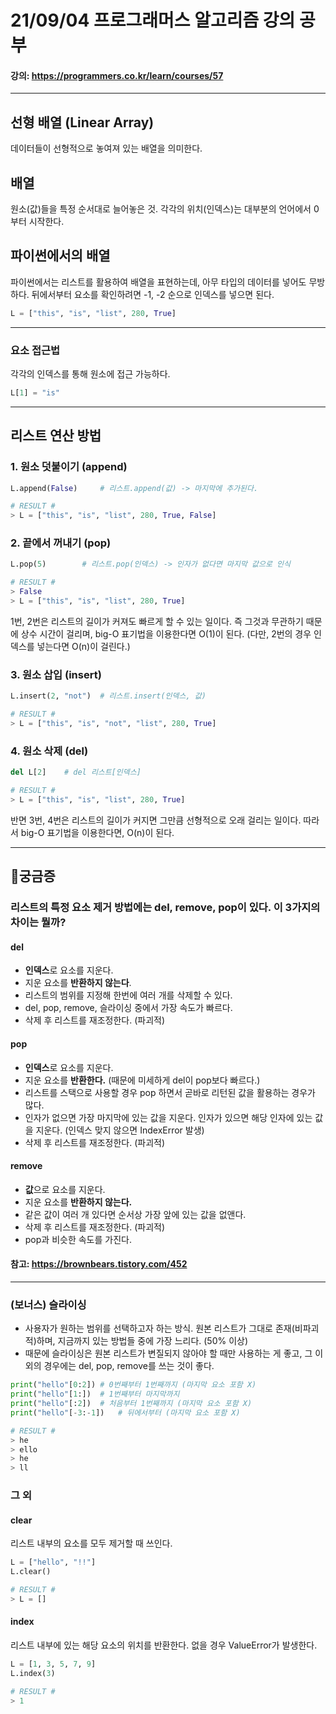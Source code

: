 # 21/09/04 프로그래머스 알고리즘 강의 공부
#### 강의: <a>https://programmers.co.kr/learn/courses/57</a> 
***
## 선형 배열 (Linear Array)
데이터들이 선형적으로 놓여져 있는 배열을 의미한다.
## 배열
원소(값)들을 특정 순서대로 늘어놓은 것.
각각의 위치(인덱스)는 대부분의 언어에서 0부터 시작한다.
## 파이썬에서의 배열
파이썬에서는 리스트를 활용하여 배열을 표현하는데, 아무 타입의 데이터를 넣어도 무방하다.
뒤에서부터 요소를 확인하려면 -1, -2 순으로 인덱스를 넣으면 된다.
```python
L = ["this", "is", "list", 280, True]
```
***
### 요소 접근법
각각의 인덱스를 통해 원소에 접근 가능하다.
```python
L[1] = "is"
```
***
## 리스트 연산 방법
### 1. 원소 덧붙이기 (append)
```python
L.append(False)     # 리스트.append(값) -> 마지막에 추가된다.

# RESULT #
> L = ["this", "is", "list", 280, True, False]
```
### 2. 끝에서 꺼내기 (pop)
```python
L.pop(5)        # 리스트.pop(인덱스) -> 인자가 없다면 마지막 값으로 인식

# RESULT #
> False
> L = ["this", "is", "list", 280, True]
```
1번, 2번은 리스트의 길이가 커져도 빠르게 할 수 있는 일이다. 즉 그것과 무관하기 때문에 상수 시간이 걸리며, big-O 표기법을 이용한다면 O(1)이 된다. (다만, 2번의 경우 인덱스를 넣는다면 O(n)이 걸린다.)
### 3. 원소 삽입 (insert)
```python
L.insert(2, "not")  # 리스트.insert(인덱스, 값)

# RESULT #
> L = ["this", "is", "not", "list", 280, True]
```
### 4. 원소 삭제 (del)
```python
del L[2]    # del 리스트[인덱스]

# RESULT #
> L = ["this", "is", "list", 280, True]
```
반면 3번, 4번은 리스트의 길이가 커지면 그만큼 선형적으로 오래 걸리는 일이다. 따라서 big-O 표기법을 이용한다면, O(n)이 된다.
***
## 🤔궁금증
### 리스트의 특정 요소 제거 방법에는 del, remove, pop이 있다. 이 3가지의 차이는 뭘까?
#### del
* <b>인덱스</b>로 요소를 지운다. 
* 지운 요소를 <b>반환하지 않는다</b>. 
* 리스트의 범위를 지정해 한번에 여러 개를 삭제할 수 있다.
* del, pop, remove, 슬라이싱 중에서 가장 속도가 빠르다.
* 삭제 후 리스트를 재조정한다. (파괴적)
#### pop
* <b>인덱스</b>로 요소를 지운다.
* 지운 요소를 <b>반환한다.</b> (때문에 미세하게 del이 pop보다 빠르다.) 
* 리스트를 스택으로 사용할 경우 pop 하면서 곧바로 리턴된 값을 활용하는 경우가 많다.
* 인자가 없으면 가장 마지막에 있는 값을 지운다. 인자가 있으면 해당 인자에 있는 값을 지운다. (인덱스 맞지 않으면 IndexError 발생)
* 삭제 후 리스트를 재조정한다. (파괴적)
#### remove
* <b>값</b>으로 요소를 지운다.
* 지운 요소를 <b>반환하지 않는다.</b> 
* 같은 값이 여러 개 있다면 순서상 가장 앞에 있는 값을 없앤다.
* 삭제 후 리스트를 재조정한다. (파괴적)
* pop과 비슷한 속도를 가진다.
#### 참고: https://brownbears.tistory.com/452 
***
### (보너스) 슬라이싱
* 사용자가 원하는 범위를 선택하고자 하는 방식. 원본 리스트가 그대로 존재(비파괴적)하며, 지금까지 있는 방법들 중에 가장 느리다. (50% 이상)
* 때문에 슬라이싱은 원본 리스트가 변질되지 않아야 할 때만 사용하는 게 좋고, 그 이외의 경우에는 del, pop, remove를 쓰는 것이 좋다.
```python
print("hello"[0:2]) # 0번째부터 1번째까지 (마지막 요소 포함 X)
print("hello"[1:])  # 1번째부터 마지막까지
print("hello"[:2])  # 처음부터 1번째까지 (마지막 요소 포함 X)
print("hello"[-3:-1])   # 뒤에서부터 (마지막 요소 포함 X)

# RESULT #
> he
> ello
> he
> ll
```
### 그 외
#### clear
리스트 내부의 요소를 모두 제거할 때 쓰인다. 
```python
L = ["hello", "!!"]
L.clear()

# RESULT #
> L = []
```
#### index
리스트 내부에 있는 해당 요소의 위치를 반환한다. 없을 경우 ValueError가 발생한다.
```python
L = [1, 3, 5, 7, 9]
L.index(3)

# RESULT #
> 1
```
